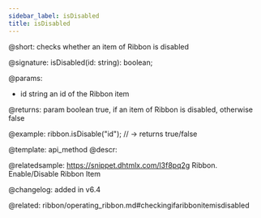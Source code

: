 ```yaml
---
sidebar_label: isDisabled
title: isDisabled
---          
```


@short: checks whether an item of Ribbon is disabled

@signature: isDisabled(id: string): boolean;

@params:
- id 		string		an id of the Ribbon item

@returns:
param 	boolean		true, if an item of Ribbon is disabled, otherwise false


@example:
ribbon.isDisable("id"); // -> returns true/false



@template: api_method
@descr:

@relatedsample: https://snippet.dhtmlx.com/l3f8pq2g	Ribbon. Enable/Disable Ribbon Item

@changelog: added in v6.4

@related: ribbon/operating_ribbon.md#checkingifaribbonitemisdisabled
